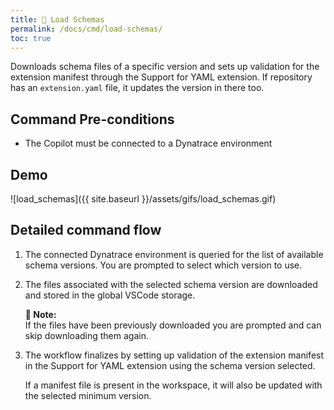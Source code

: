 ```yaml
---
title: 📄 Load Schemas
permalink: /docs/cmd/load-schemas/
toc: true
---
```


Downloads schema files of a specific version and sets up validation for the extension manifest
through the Support for YAML extension. If repository has an `extension.yaml` file, it updates
the version in there too.

## Command Pre-conditions

- The Copilot must be connected to a Dynatrace environment

## Demo

![load_schemas]({{ site.baseurl }}/assets/gifs/load_schemas.gif)

## Detailed command flow

1. The connected Dynatrace environment is queried for the list of available schema versions.
   You are prompted to select which version to use.

2. The files associated with the selected schema version are downloaded and stored in the
   global VSCode storage.

   <p class="notice--info">
     <strong>📝 Note:</strong>
     <br/>
     If the files have been previously downloaded you are prompted and can skip downloading
     them again.
   </p>

3. The workflow finalizes by setting up validation of the extension manifest in the Support
   for YAML extension using the schema version selected. 
   
   If a manifest file is present in the workspace, it will also be updated with the selected
    minimum version.

